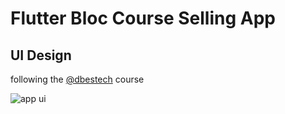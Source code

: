 # Flutter Bloc Course Selling App

## UI Design
following the [@dbestech](https://www.youtube.com/watch?v=fD7JL4Q5-Bk&list=PL3nPgdhXQtHftX_Z_s8RcaZv1lx7UEeZX&ab_channel=dbestech) course

![app ui](https://www.dbestech.com/uploads/20230304/7f4381b7ad485891c8e92697e6f490e8.jpg)



